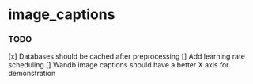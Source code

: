 # image_captions

### TODO
[x] Databases should be cached after preprocessing
[] Add learning rate scheduling
[] Wandb image captions should have a better X axis for demonstration